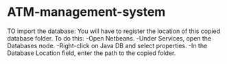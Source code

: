 # ATM-management-system

TO import the database:
You will have to register the location of this copied database folder. To do this:
-Open Netbeans.
-Under Services, open the Databases node.
-Right-click on Java DB and select properties.
-In the Database Location field, enter the path to the copied folder.
